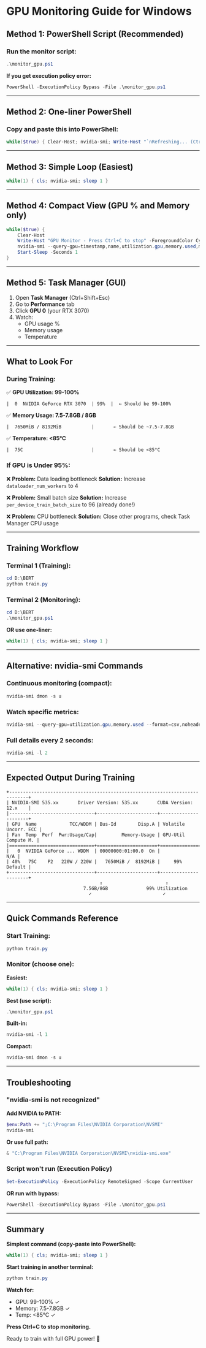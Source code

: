 # GPU Monitoring Guide for Windows

## Method 1: PowerShell Script (Recommended)

### Run the monitor script:
```powershell
.\monitor_gpu.ps1
```

**If you get execution policy error:**
```powershell
PowerShell -ExecutionPolicy Bypass -File .\monitor_gpu.ps1
```

---

## Method 2: One-liner PowerShell

### Copy and paste this into PowerShell:
```powershell
while($true) { Clear-Host; nvidia-smi; Write-Host "`nRefreshing... (Ctrl+C to stop)" -ForegroundColor Yellow; Start-Sleep -Seconds 1 }
```

---

## Method 3: Simple Loop (Easiest)

```powershell
while(1) { cls; nvidia-smi; sleep 1 }
```

---

## Method 4: Compact View (GPU % and Memory only)

```powershell
while($true) { 
    Clear-Host
    Write-Host "GPU Monitor - Press Ctrl+C to stop" -ForegroundColor Cyan
    nvidia-smi --query-gpu=timestamp,name,utilization.gpu,memory.used,memory.total,temperature.gpu --format=csv
    Start-Sleep -Seconds 1
}
```

---

## Method 5: Task Manager (GUI)

1. Open **Task Manager** (Ctrl+Shift+Esc)
2. Go to **Performance** tab
3. Click **GPU 0** (your RTX 3070)
4. Watch:
   - GPU usage %
   - Memory usage
   - Temperature

---

## What to Look For

### During Training:

✅ **GPU Utilization: 99-100%**
```
|  0  NVIDIA GeForce RTX 3070  | 99%  |  ← Should be 99-100%
```

✅ **Memory Usage: 7.5-7.8GB / 8GB**
```
|  7650MiB / 8192MiB           |       ← Should be ~7.5-7.8GB
```

✅ **Temperature: <85°C**
```
|  75C                         |       ← Should be <85°C
```

### If GPU is Under 95%:

❌ **Problem:** Data loading bottleneck
**Solution:** Increase `dataloader_num_workers` to 4

❌ **Problem:** Small batch size
**Solution:** Increase `per_device_train_batch_size` to 96 (already done!)

❌ **Problem:** CPU bottleneck
**Solution:** Close other programs, check Task Manager CPU usage

---

## Training Workflow

### Terminal 1 (Training):
```powershell
cd D:\BERT
python train.py
```

### Terminal 2 (Monitoring):
```powershell
cd D:\BERT
.\monitor_gpu.ps1
```

**OR use one-liner:**
```powershell
while(1) { cls; nvidia-smi; sleep 1 }
```

---

## Alternative: nvidia-smi Commands

### Continuous monitoring (compact):
```powershell
nvidia-smi dmon -s u
```

### Watch specific metrics:
```powershell
nvidia-smi --query-gpu=utilization.gpu,memory.used --format=csv,noheader --loop=1
```

### Full details every 2 seconds:
```powershell
nvidia-smi -l 2
```

---

## Expected Output During Training

```
+-----------------------------------------------------------------------------+
| NVIDIA-SMI 535.xx       Driver Version: 535.xx       CUDA Version: 12.x    |
|-------------------------------+----------------------+----------------------+
| GPU  Name            TCC/WDDM | Bus-Id        Disp.A | Volatile Uncorr. ECC |
| Fan  Temp  Perf  Pwr:Usage/Cap|         Memory-Usage | GPU-Util  Compute M. |
|===============================+======================+======================|
|   0  NVIDIA GeForce ... WDDM  | 00000000:01:00.0  On |                  N/A |
| 40%   75C    P2   220W / 220W |   7650MiB /  8192MiB |     99%      Default |
+-------------------------------+----------------------+----------------------+
                                  ↑                       ↑
                            7.5GB/8GB              99% Utilization
                              ✓                          ✓
```

---

## Quick Commands Reference

### Start Training:
```powershell
python train.py
```

### Monitor (choose one):

**Easiest:**
```powershell
while(1) { cls; nvidia-smi; sleep 1 }
```

**Best (use script):**
```powershell
.\monitor_gpu.ps1
```

**Built-in:**
```powershell
nvidia-smi -l 1
```

**Compact:**
```powershell
nvidia-smi dmon -s u
```

---

## Troubleshooting

### "nvidia-smi is not recognized"

**Add NVIDIA to PATH:**
```powershell
$env:Path += ";C:\Program Files\NVIDIA Corporation\NVSMI"
nvidia-smi
```

**Or use full path:**
```powershell
& "C:\Program Files\NVIDIA Corporation\NVSMI\nvidia-smi.exe"
```

### Script won't run (Execution Policy)

```powershell
Set-ExecutionPolicy -ExecutionPolicy RemoteSigned -Scope CurrentUser
```

**OR run with bypass:**
```powershell
PowerShell -ExecutionPolicy Bypass -File .\monitor_gpu.ps1
```

---

## Summary

**Simplest command (copy-paste into PowerShell):**
```powershell
while(1) { cls; nvidia-smi; sleep 1 }
```

**Start training in another terminal:**
```powershell
python train.py
```

**Watch for:**
- GPU: 99-100% ✓
- Memory: 7.5-7.8GB ✓
- Temp: <85°C ✓

**Press Ctrl+C to stop monitoring.**

Ready to train with full GPU power! 🚀
